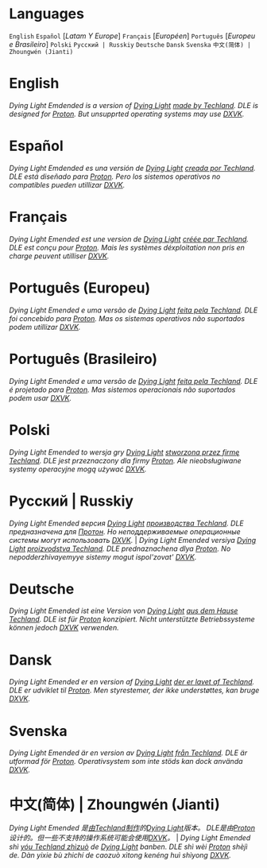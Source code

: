 ##
# Languages
  `English` 
  `Español` [_Latam Y Europe_]
  `Français` [_Européen_]
  `Português` [_Europeu e Brasileiro_]
  `Polski`
  `Русский | Russkiy`
  `Deutsche`
  `Dansk`
  `Svenska`
  `中文(简体) | Zhoungwén (Jianti)`
#

# English
*Dying Light Emdended is a version of [Dying Light](https://dyinglightgame.com/dyinglight/) [made by Techland](https://techland.net/).*
_DLE is designed for [Proton](https://github.com/ValveSoftware/Proton/). But unsupprted operating systems may use [DXVK](https://www.github.com/doitsujin/dxvk)._
##

# Español
*Dying Light Emdended es una versión de [Dying Light](https://www.dyinglightgame.com/dyinglight/) [creada por Techland](https://www.techland.net/).*
_DLE está diseñado para [Proton](https://www.github.com/ValveSoftware/Proton/). Pero los sistemos operativos no compatibles pueden utillizar [DXVK](https://www.github.com/doitsujin/dxvk)._
##

# Français
*Dying Light Emended est une version de [Dying Light](https://www.dyinglightgame.com/dyinglight/) [créée par Techland](https://www.techland.net/).*
_DLE est conçu pour [Proton](https://www.github.com/ValveSoftware/Proton/). Mais les systèmes déxploitation non pris en charge peuvent utilliser [DXVK](https://www.github.com/doitsujin/dxvk)._
##

# Português (Europeu)
*Dying Light Emended e uma versão de [Dying Light](https://www.dyinglightgame.com/dyinglight/) [feita pela Techland](https://www.techland.net/).*
_DLE foi concebido para [Proton](https://www.github.com/ValveSoftware/Proton/). Mas os sistemas operativos não suportados podem utillizar [DXVK](https://www.github.com/doitsujin/dxvk)._
##

# Português (Brasileiro)
*Dying Light Emended e uma versão de [Dying Light](https://www.dyinglightgame.com/dyinglight/) [feita pela Techland](https://www.techland.net/).*
_DLE é projetado para [Proton](https://www.github.com/ValveSoftware/Proton/). Mas sistemos operacionais não suportados podem usar [DXVK](https://www.github.com/doitsujin/dxvk/)._
##

# Polski
*Dying Light Emended to wersja gry [Dying Light](https://www.dyinglightgame.com/dyinglight/) [stworzona przez firmę Techland](https://www.techland.net/).*
_DLE jest przeznaczony dla firmy [Proton](https://www.github.com/ValveSoftware/Proton/). Ale nieobsługiwane systemy operacyjne mogą używać [DXVK](https://www.github.com/doitsujin/dxvk/)._
##

# Русский | Russkiy
*Dying Light Emended версия [Dying Light](https://www.dyinglightgame.com/dyinglight/) [производства Techland](https://www.techland.net/).*
_DLE предназначена для [Протон](https://www.github.com/ValveSoftware/Proton/). Но неподдерживаемые операционные системы могут использовать [DXVK](https://www.github.com/doitsujin/dxvk)._ | *Dying Light Emended versiya [Dying Light](https://www.dyinglightgame.com/dyinglight/) [proizvodstva Techland](https://www.techland.net/).*
_DLE prednaznachena dlya [Proton](https://www.github.com/ValveSoftware/Proton/). No nepodderzhivayemyye sistemy mogut ispol'zovat' [DXVK](https://www.github.com/doitsujin/dxvk)._
##

# Deutsche
*Dying Light Emended ist eine Version von [Dying Light](https://www.dyinglightgame.com/dyinglight/) [aus dem Hause Techland](https://www.techland.net/).*
_DLE ist für [Proton](https://www.github.com/ValveSoftware/Proton/) konzipiert. Nicht unterstützte Betriebssysteme können jedoch [DXVK](https://www.github.com/doitsujin/dxvk) verwenden._
##

# Dansk
*Dying Light Emended er en version af [Dying Light](https://www.dyinglightgame.com/dyinglight/) [der er lavet af Techland](https://www.techland.net/).*
_DLE er udviklet til [Proton](https://www.github.com/ValveSoftware/Proton/). Men styrestemer, der ikke understøttes, kan bruge [DXVK](https://www.github.com/doitsujin/dxvk)._
##

# Svenska
*Dying Light Emended är en version av [Dying Light](https://www.dyinglightgame.com/dyinglight/) [från Techland](https://www.techland.net/).*
_DLE är utformad för [Proton](https://www.github.com/ValveSoftware/Proton/). Operativsystem som inte stöds kan dock använda [DXVK](https://www.github.com/doitsujin/dxvk)._
##

# 中文(简体) | Zhoungwén (Jianti)
*Dying Light Emended 是[由Techland制作](https://www.techland.net/)的[Dying Light](https://www.dyinglightgame.com/dyinglight/)版本。*
_DLE是由[Proton](https://www.github.com/ValveSoftware/Proton/)设计的。但一些不支持的操作系统可能会使用[DXVK](https://www.github.com/doitsujin/dxvk/)。_ | *Dying Light Emended shì [yóu Techland zhìzuò](https://www.techland.net) de [Dying Light](https://www.dyinglightgame.com/dyinglight/) banben.* _DLE shì wèi [Proton](https://www.github.com/ValveSoftware/Proton/) shèjì de. Dàn yixie bù zhichí de caozuò xìtong kenéng huì shìyong [DXVK](https://www.github.com/doitsujin/dxvk/)._
##
